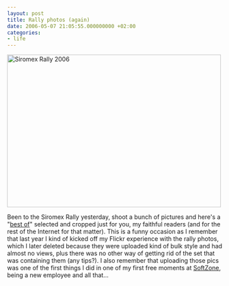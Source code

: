 ```yaml
---
layout: post
title: Rally photos (again)
date: 2006-05-07 21:05:55.000000000 +02:00
categories:
- life
---
```

<a href="http://www.flickr.com/photos/janos/141894332/"><img src="http://static.flickr.com/48/141894332_104cbd235d.jpg" alt="Siromex Rally 2006" width="500" height="357" border="0" class="image" /></a>

Been to the Siromex Rally yesterday, shoot a bunch of pictures and here's a "<a href="http://www.flickr.com/photos/janos/tags/rally/">best of</a>" selected and cropped just for you, my faithful readers (and for the rest of the Internet for that matter). This is a funny occasion as I remember that last year I kind of kicked off my Flickr experience with the rally photos, which I later deleted because they were uploaded kind of bulk style and had almost no views, plus there was no other way of getting rid of the set that was containing them (any tips?). I also remember that uploading those pics was one of the first things I did in one of my first free moments at <a href="http://www.softzone.ro">SoftZone</a>, being a new employee and all that...
